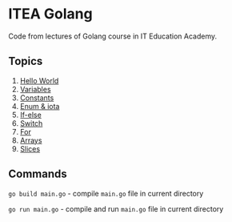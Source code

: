 # ITEA Golang

Code from lectures of Golang course in IT Education Academy.

## Topics

1. [Hello World](hello_world.go)
2. [Variables](variables.go)
3. [Constants](constants.go)
4. [Enum & iota](enum_iota.go)
5. [If-else](if_else.go)
6. [Switch](switch.go)
7. [For](for.go)
8. [Arrays](arrays.go)
9. [Slices](slices.go)

## Commands

`go build main.go` - compile `main.go` file in current directory

`go run main.go` - compile and run `main.go` file in current directory
